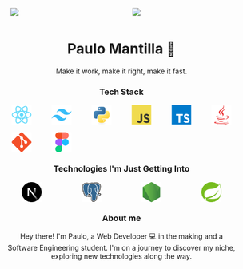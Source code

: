 <div align="center" style="max-width: 800px; margin: 0 auto; padding: 20px;">
  <div style="display: flex; justify-content: space-between; align-items: center; flex-wrap: wrap;">
    <img src="https://media.giphy.com/media/v1.Y2lkPTc5MGI3NjExZTl5aDN1YjY4c2NzMTR5MzBzc2YxbHY0OHNoeGgzNDAya2dsZHlkNCZlcD12MV9pbnRlcm5hbF9naWZfYnlfaWQmY3Q9Zw/2IudUHdI075HL02Pkk/giphy.gif" style="max-width: 200px; width: 100%; height: auto; margin: 10px;">
    <img src="https://media.giphy.com/media/v1.Y2lkPTc5MGI3NjExYnNubTlraHNhaTVyZnNiaTJ0a2h2Z2EwYzhuNGhoeDZmODV0aXZjaCZlcD12MV9pbnRlcm5hbF9naWZfYnlfaWQmY3Q9Zw/cFdHXXm5GhJsc/giphy.gif" style="max-width: 200px; width: 100%; height: auto; margin: 10px;">
  </div>
  
  <h1>Paulo Mantilla 👻</h1>
  <p style="max-width: 600px; margin: 0 auto;">Make it work, make it right, make it fast.</p>
  
  <div style="margin-top: 20px;">
    <h3>Tech Stack</h3>
    <div style="display: grid; grid-template-columns: repeat(auto-fit, minmax(60px, 1fr)); gap: 15px; justify-items: center; align-items: center; max-width: 600px; margin: 0 auto;">
      <img src="https://github.com/devicons/devicon/blob/master/icons/react/react-original.svg" style="width: 40px; height: 40px;">
      <img src="https://github.com/devicons/devicon/blob/master/icons/tailwindcss/tailwindcss-original.svg" style="width: 40px; height: 40px;">
      <img src="https://github.com/devicons/devicon/blob/master/icons/python/python-original.svg" style="width: 40px; height: 40px;">
      <img src="https://github.com/devicons/devicon/blob/master/icons/javascript/javascript-original.svg" style="width: 40px; height: 40px;">
      <img src="https://github.com/devicons/devicon/blob/master/icons/typescript/typescript-original.svg" style="width: 40px; height: 40px;">
      <img src="https://github.com/devicons/devicon/blob/master/icons/java/java-plain.svg" style="width: 40px; height: 40px;">
      <img src="https://github.com/devicons/devicon/blob/master/icons/git/git-original.svg" style="width: 40px; height: 40px;">
      <img src="https://github.com/devicons/devicon/blob/master/icons/figma/figma-original.svg" style="width: 40px; height: 40px;">
    </div>
  </div>

  <div style="margin-top: 20px;">
    <h3>Technologies I'm Just Getting Into</h3>
    <div style="display: grid; grid-template-columns: repeat(auto-fit, minmax(60px, 1fr)); gap: 15px; justify-items: center; align-items: center; max-width: 600px; margin: 0 auto;">
      <img src="https://github.com/devicons/devicon/blob/master/icons/nextjs/nextjs-original.svg" style="width: 40px; height: 40px;">
      <img src="https://github.com/devicons/devicon/blob/master/icons/postgresql/postgresql-original.svg" style="width: 40px; height: 40px;">
      <img src="https://github.com/devicons/devicon/blob/master/icons/nodejs/nodejs-original.svg" style="width: 40px; height: 40px;">
      <img src="https://github.com/devicons/devicon/blob/master/icons/spring/spring-original.svg" style="width: 40px; height: 40px;">
    </div>
  </div>
  
  <div style="margin-top: 20px;">
    <h3>About me</h3>
    <p style="max-width: 600px; margin: 0 auto;">Hey there! I'm Paulo, a Web Developer 💻 in the making and a Software Engineering student. I'm on a journey to discover my niche, exploring new technologies along the way.</p>
  </div>
</div>
